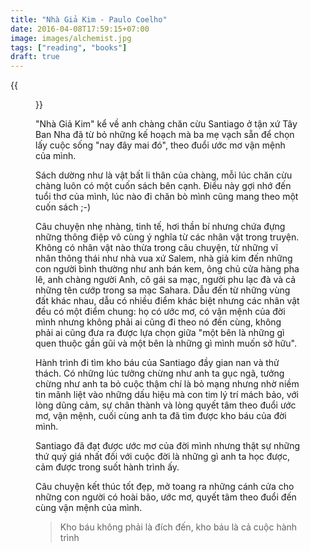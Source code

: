 ```yaml
---
title: "Nhà Giả Kim - Paulo Coelho"
date: 2016-04-08T17:59:15+07:00
image: images/alchemist.jpg
tags: ["reading", "books"]
draft: true
---
```

{{<figure title="The Alchemist" src="/images/posts/alchemist.jpg">}}
<!--more-->
"Nhà Giả Kim" kể về anh chàng chăn cừu Santiago ở tận xứ Tây Ban Nha đã từ bỏ những kế hoạch mà ba mẹ vạch sẵn để chọn lấy cuộc sống "nay đây mai đó", theo đuổi ước mơ vận mệnh của mình.

Sách dường như là vật bất li thân của chàng, mỗi lúc chăn cừu chàng luôn có một cuốn sách bên cạnh. Điều này gợi nhớ đến tuổi thơ của mình, lúc nào đi chăn bò mình cũng mang theo một cuốn sách ;-)

Câu chuyện nhẹ nhàng, tinh tế, hơi thần bí nhưng chứa đựng những thông điệp vô cùng ý nghĩa từ các nhân vật trong truyện. Không có nhân vật nào thừa trong câu chuyện, từ những vĩ nhân thông thái như nhà vua xứ Salem, nhà giả kim đến những con người bình thường như anh bán kem, ông chủ cửa hàng pha lê, anh chàng người Anh, cô gái sa mạc, người phu lạc đà và cả những tên cướp trong sa mạc Sahara. Dẫu đến từ những vùng đất khác nhau, dẫu có nhiều điểm khác biệt nhưng các nhân vật đều có một điểm chung: họ có ước mơ, có vận mệnh của đời mình nhưng không phải ai cũng đi theo nó đến cùng, không phải ai cũng đưa ra được lựa chọn giữa "một bên là những gì quen thuộc gần gũi và một bên là những gì mình muốn sở hữu".

Hành trình đi tìm kho báu của Santiago đầy gian nan và thử thách. Có những lúc tưởng chừng như anh ta gục ngã, tưởng chừng như anh ta bỏ cuộc thậm chí là bỏ mạng nhưng nhờ niềm tin mãnh liệt vào những dấu hiệu mà con tim lý trí mách bảo, với lòng dũng cảm, sự chân thành và lòng quyết tâm theo đuổi ước mơ, vận mệnh, cuối cùng anh ta đã tìm được kho báu của đời mình.

Santiago đã đạt được ước mơ của đời mình nhưng thật sự những thứ quý giá nhất đối với cuộc đời là những gì anh ta học được, cảm được trong suốt hành trình ấy.

Câu chuyện kết thúc tốt đẹp, mở toang ra những cánh cửa cho những con người có hoài bão, ước mơ, quyết tâm theo đuổi đến cùng vận mệnh của mình.

> Kho báu không phải là đích đến, kho báu là cả cuộc hành trình
